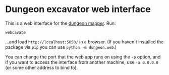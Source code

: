 # Dungeon excavator web interface

This is a web interface for the
[dungeon mapper](https://github.com/detly/dungeon). Run:

```
webcavate
```

...and load `http://localhost:5050/` in a browser. (If you haven't installed the
package via `pip` you can use `python -m dungeon.web`.)

You can change the port that the web app runs on using the `-p` option, and if
you want to access the interface from another machine, use `-a 0.0.0.0` (or some
other address to bind to).
